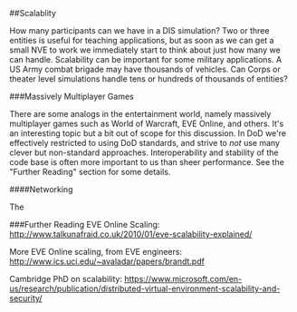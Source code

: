 ##Scalablity

How many participants can we have in a DIS simulation? Two or three entities is useful for teaching applications, but as soon as we can get a small NVE to work we immediately start to think about just how many we can handle. Scalability can be important for some military applications. A US Army combat brigade may have thousands of vehicles. Can Corps or theater level simulations handle tens or hundreds of thousands of entities?

###Massively Multiplayer Games

There are some analogs in the entertainment world, namely massively multiplayer games such as World of Warcraft, EVE Online, and others. It's an interesting topic but a bit out of scope for this discussion. In DoD we're effectively restricted to using DoD standards, and strive to _not_ use many clever but non-standard approaches. Interoperability and stability of the code base is often more important to us than sheer performance. See the "Further Reading" section for some details.

####Networking

The 




###Further Reading
EVE Online Scaling: http://www.talkunafraid.co.uk/2010/01/eve-scalability-explained/

More EVE Online scaling, from EVE engineers: http://www.ics.uci.edu/~avaladar/papers/brandt.pdf

Cambridge PhD on scalability: https://www.microsoft.com/en-us/research/publication/distributed-virtual-environment-scalability-and-security/
